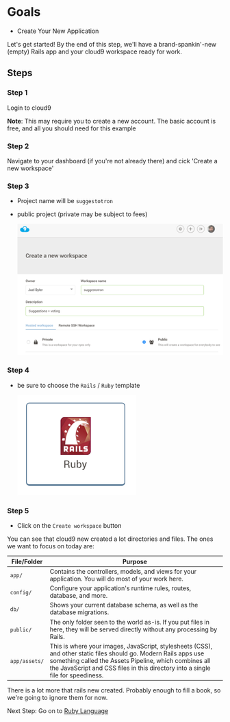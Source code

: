 # Goals
* Create Your New Application

Let's get started! By the end of this step, we'll have a brand-spankin'-new (empty) Rails app and your cloud9 workspace ready for work.

## Steps
### Step 1

Login to cloud9

__Note__: This may require you to create a new account. The basic account is free, and all you should need for this example

### Step 2
Navigate to your dashboard (if you're not already there) and cick 'Create a new workspace'

### Step 3
* Project name will be `suggestotron`
* public project (private may be subject to fees)

  ![New workspace screenshot](images/new_workspace.png)

### Step 4
* be sure to choose the `Rails` / `Ruby` template

  ![Choose the ruby template](images/ruby_template.png)

### Step 5
* Click on the `Create workspace` button

You can see that cloud9 new created a lot directories and files. The ones we want to focus on today are:

File/Folder	| Purpose
----------- | --------
`app/` |	Contains the controllers, models, and views for your application. You will do most of your work here.
`config/`	| Configure your application's runtime rules, routes, database, and more.
`db/`	| Shows your current database schema, as well as the database migrations.
`public/` |	The only folder seen to the world as-is. If you put files in here, they will be served directly without any processing by Rails.
`app/assets/` |	This is where your images, JavaScript, stylesheets (CSS), and other static files should go. Modern Rails apps use something called the Assets Pipeline, which combines all the JavaScript and CSS files in this directory into a single file for speediness.
There is a lot more that rails new created. Probably enough to fill a book, so we're going to ignore them for now.

Next Step:
Go on to [Ruby Language](ruby_language.md)
